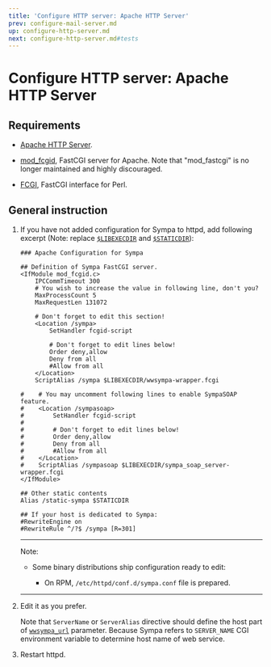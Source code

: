 ```yaml
---
title: 'Configure HTTP server: Apache HTTP Server'
prev: configure-mail-server.md
up: configure-http-server.md
next: configure-http-server.md#tests
---
```


Configure HTTP server: Apache HTTP Server
=========================================

Requirements
------------

  * [Apache HTTP Server](http://httpd.apache.org/download.cgi).

  * [mod_fcgid](http://httpd.apache.org/mod_fcgid/), FastCGI server for
    Apache.
    Note that "mod_fastcgi" is no longer maintained and highly discouraged.

  * [FCGI](https://metacpan.org/release/FCGI), FastCGI interface for Perl.

General instruction
-------------------

  1. If you have not added configuration for Sympa to httpd, add following
     excerpt (Note: replace [``$LIBEXECDIR``](../layout.md#libexecdir) and
     [``$STATICDIR``](../layout.md#staticdir)):
     ```
     ### Apache Configuration for Sympa

     ## Definition of Sympa FastCGI server.
     <IfModule mod_fcgid.c>
         IPCCommTimeout 300
         # You wish to increase the value in following line, don't you?
         MaxProcessCount 5
         MaxRequestLen 131072

         # Don't forget to edit this section!
         <Location /sympa>
             SetHandler fcgid-script

             # Don't forget to edit lines below!
             Order deny,allow
             Deny from all
             #Allow from all
         </Location>
         ScriptAlias /sympa $LIBEXECDIR/wwsympa-wrapper.fcgi

     #    # You may uncomment following lines to enable SympaSOAP feature.
     #    <Location /sympasoap>
     #        SetHandler fcgid-script
     #
     #        # Don't forget to edit lines below!
     #        Order deny,allow
     #        Deny from all
     #        #Allow from all
     #    </Location>
     #    ScriptAlias /sympasoap $LIBEXECDIR/sympa_soap_server-wrapper.fcgi
     </IfModule>

     ## Other static contents
     Alias /static-sympa $STATICDIR

     ## If your host is dedicated to Sympa:
     #RewriteEngine on
     #RewriteRule ^/?$ /sympa [R=301]
     ```

     ----
     Note:

       * Some binary distributions ship configuration ready to edit:

           - On RPM, ``/etc/httpd/conf.d/sympa.conf`` file is prepared.

     ----

  2. Edit it as you prefer.

     Note that ``ServerName`` or ``ServerAlias`` directive should define
     the host part of [``wwsympa_url``](../man/sympa.conf.5.md#wwsympa_url)
     parameter.  Because Sympa refers to ``SERVER_NAME`` CGI environment
     variable to determine host name of web service.

  3. Restart httpd.

